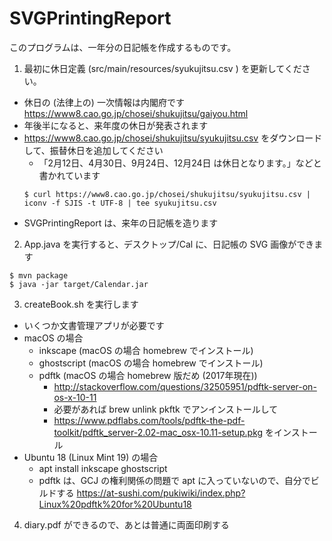 SVGPrintingReport
=================
このプログラムは、一年分の日記帳を作成するものです。

1. 最初に休日定義 (src/main/resources/syukujitsu.csv ) を更新してください。

  - 休日の (法律上の) 一次情報は内閣府です https://www8.cao.go.jp/chosei/shukujitsu/gaiyou.html
  - 年後半になると、来年度の休日が発表されます
  - https://www8.cao.go.jp/chosei/shukujitsu/syukujitsu.csv をダウンロードして、振替休日を追加してください 
    - 「2月12日、4月30日、9月24日、12月24日 は休日となります。」などと書かれています
    ```
    $ curl https://www8.cao.go.jp/chosei/shukujitsu/syukujitsu.csv | iconv -f SJIS -t UTF-8 | tee syukujitsu.csv 
    ```
  - SVGPrintingReport は、来年の日記帳を造ります

2. App.java を実行すると、デスクトップ/Cal に、日記帳の SVG 画像ができます

  ```
  $ mvn package
  $ java -jar target/Calendar.jar
  ```
  
3. createBook.sh を実行します

  - いくつか文書管理アプリが必要です
  - macOS の場合
    - inkscape (macOS の場合 homebrew でインストール)
    - ghostscript (macOS の場合 homebrew でインストール)
    - pdftk (macOS の場合 homebrew 版だめ (2017年現在))
      - http://stackoverflow.com/questions/32505951/pdftk-server-on-os-x-10-11
      - 必要があれば brew unlink pkftk でアンインストールして
      - https://www.pdflabs.com/tools/pdftk-the-pdf-toolkit/pdftk_server-2.02-mac_osx-10.11-setup.pkg をインストール
  - Ubuntu 18 (Linux Mint 19) の場合
    - apt install inkscape ghostscript
    - pdftk は、GCJ の権利関係の問題で apt に入っていないので、自分でビルドする https://at-sushi.com/pukiwiki/index.php?Linux%20pdftk%20for%20Ubuntu18
4. diary.pdf ができるので、あとは普通に両面印刷する
